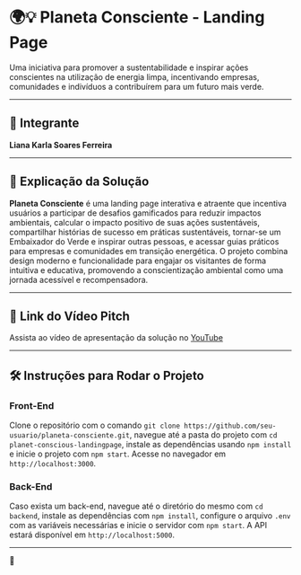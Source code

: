 # 🌍💡 Planeta Consciente - Landing Page 

Uma iniciativa para promover a sustentabilidade e inspirar ações conscientes na utilização de energia limpa, incentivando empresas, comunidades e indivíduos a contribuírem para um futuro mais verde.  

---

## 🚀 Integrante  
**Liana Karla Soares Ferreira**  

---

## 📝 Explicação da Solução  
**Planeta Consciente** é uma landing page interativa e atraente que incentiva usuários a participar de desafios gamificados para reduzir impactos ambientais, calcular o impacto positivo de suas ações sustentáveis, compartilhar histórias de sucesso em práticas sustentáveis, tornar-se um Embaixador do Verde e inspirar outras pessoas, e acessar guias práticos para empresas e comunidades em transição energética. O projeto combina design moderno e funcionalidade para engajar os visitantes de forma intuitiva e educativa, promovendo a conscientização ambiental como uma jornada acessível e recompensadora.  

---

## 🎥 Link do Vídeo Pitch  
Assista ao vídeo de apresentação da solução no [YouTube](https://youtube.com) 

---

## 🛠️ Instruções para Rodar o Projeto  
### Front-End  
Clone o repositório com o comando `git clone https://github.com/seu-usuario/planeta-consciente.git`, navegue até a pasta do projeto com `cd planet-conscious-landingpage`, instale as dependências usando `npm install` e inicie o projeto com `npm start`. Acesse no navegador em `http://localhost:3000`.  

### Back-End  
Caso exista um back-end, navegue até o diretório do mesmo com `cd backend`, instale as dependências com `npm install`, configure o arquivo `.env` com as variáveis necessárias e inicie o servidor com `npm start`. A API estará disponível em `http://localhost:5000`.  

---

💚
